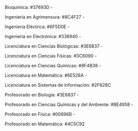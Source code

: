 Bioquímica: #37693D -

Ingeniería en Agrimensura: #8C4F27 -

Ingeniería Eléctrica: #6F5D0E -

Ingeniería en Electrónica: #336940 -

Licenciatura en Ciencias Biológicas: #3E6837 -

Licenciatura en Ciencias Físicas: #3C6090 -

Licenciatura en Ciencias Químicas: #8F4B38 -

Licenciatura en Matemática: #6E528A -

Licenciatura en Sistemas de Información: #2F628C

Profesorado en Biología: #3E6837 -

Profesorado en Ciencias Químicas y del Ambiente: #8E4958 -

Profesorado en Física: #00696B -

Profesorado en Matemática: #4C5C92

